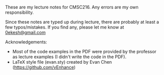 These are my lecture notes for CMSC216. Any errors are my own responsibility.

Since these notes are typed up during lecture, there are probably at least a few typos/mistakes. If you find any, please let me know at 0ekesh@gmail.com


Acknowledgements:

- Most of the code examples in the PDF were provided by the professor as lecture examples (I didn't write the code in the PDF).
- LaTeX style file (evan.sty) created by Evan Chen (https://github.com/vEnhance)
